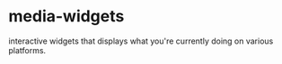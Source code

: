 # media-widgets
 interactive widgets that displays what you're currently doing on various platforms.
